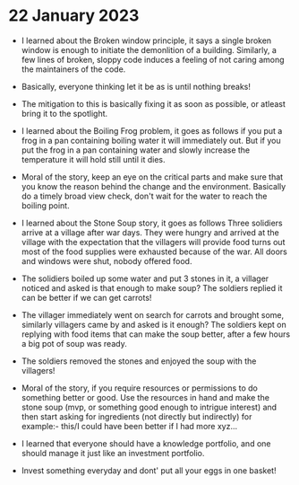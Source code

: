 # 22 January 2023

-   I learned about the Broken window principle, it says a single broken window is enough to initiate the demonlition of a building. Similarly, a few lines of broken, sloppy code induces a feeling of not caring among the maintainers of the code.
-   Basically, everyone thinking let it be as is until nothing breaks!
-   The mitigation to this is basically fixing it as soon as possible, or atleast bring it to the spotlight.

-   I learned about the Boiling Frog problem, it goes as follows if you put a frog in a pan containing boiling water it will immediately out. But if you put the frog in a pan containing water and slowly increase the temperature it will hold still until it dies.
-   Moral of the story, keep an eye on the critical parts and make sure that you know the reason behind the change and the environment. Basically do a timely broad view check, don't wait for the water to reach the boiling point.

-   I learned about the Stone Soup story, it goes as follows Three solidiers arrive at a village after war days. They were hungry and arrived at the village with the expectation that the villagers will provide food turns out most of the food supplies were exhausted because of the war. All doors and windows were shut, nobody offered food.
-   The solidiers boiled up some water and put 3 stones in it, a villager noticed and asked is that enough to make soup? The soldiers replied it can be better if we can get carrots!
-   The villager immediately went on search for carrots and brought some, similarly villagers came by and asked is it enough? The soldiers kept on replying with food items that can make the soup better, after a few hours a big pot of soup was ready.
-   The soldiers removed the stones and enjoyed the soup with the villagers!
-   Moral of the story, if you require resources or permissions to do something better or good. Use the resources in hand and make the stone soup (mvp, or something good enough to intrigue interest) and then start asking for ingredients (not directly but indirectly) for example:- this/I could have been better if I had more xyz...

-   I learned that everyone should have a knowledge portfolio, and one should manage it just like an investment portfolio.
-   Invest something everyday and dont' put all your eggs in one basket!

